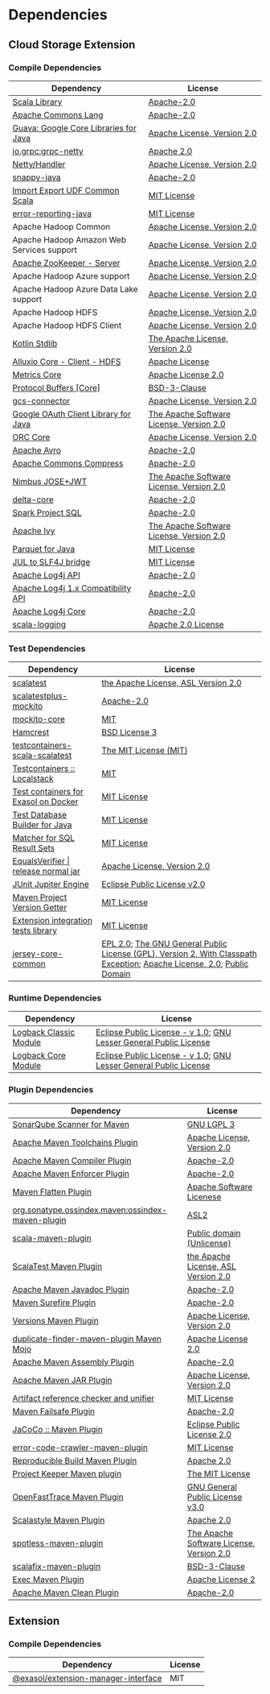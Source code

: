 <!-- @formatter:off -->
# Dependencies

## Cloud Storage Extension

### Compile Dependencies

| Dependency                                 | License                                       |
| ------------------------------------------ | --------------------------------------------- |
| [Scala Library][0]                         | [Apache-2.0][1]                               |
| [Apache Commons Lang][2]                   | [Apache-2.0][3]                               |
| [Guava: Google Core Libraries for Java][4] | [Apache License, Version 2.0][5]              |
| [io.grpc:grpc-netty][6]                    | [Apache 2.0][7]                               |
| [Netty/Handler][8]                         | [Apache License, Version 2.0][1]              |
| [snappy-java][9]                           | [Apache-2.0][10]                              |
| [Import Export UDF Common Scala][11]       | [MIT License][12]                             |
| [error-reporting-java][13]                 | [MIT License][14]                             |
| Apache Hadoop Common                       | [Apache License, Version 2.0][3]              |
| Apache Hadoop Amazon Web Services support  | [Apache License, Version 2.0][3]              |
| [Apache ZooKeeper - Server][15]            | [Apache License, Version 2.0][3]              |
| Apache Hadoop Azure support                | [Apache License, Version 2.0][3]              |
| Apache Hadoop Azure Data Lake support      | [Apache License, Version 2.0][3]              |
| Apache Hadoop HDFS                         | [Apache License, Version 2.0][3]              |
| Apache Hadoop HDFS Client                  | [Apache License, Version 2.0][3]              |
| [Kotlin Stdlib][16]                        | [The Apache License, Version 2.0][5]          |
| [Alluxio Core - Client - HDFS][17]         | [Apache License][18]                          |
| [Metrics Core][19]                         | [Apache License 2.0][10]                      |
| [Protocol Buffers [Core]][20]              | [BSD-3-Clause][21]                            |
| [gcs-connector][22]                        | [Apache License, Version 2.0][3]              |
| [Google OAuth Client Library for Java][23] | [The Apache Software License, Version 2.0][3] |
| [ORC Core][24]                             | [Apache License, Version 2.0][3]              |
| [Apache Avro][25]                          | [Apache-2.0][3]                               |
| [Apache Commons Compress][26]              | [Apache-2.0][3]                               |
| [Nimbus JOSE+JWT][27]                      | [The Apache Software License, Version 2.0][3] |
| [delta-core][28]                           | [Apache-2.0][29]                              |
| [Spark Project SQL][30]                    | [Apache-2.0][31]                              |
| [Apache Ivy][32]                           | [The Apache Software License, Version 2.0][5] |
| [Parquet for Java][33]                     | [MIT License][34]                             |
| [JUL to SLF4J bridge][35]                  | [MIT License][36]                             |
| [Apache Log4j API][37]                     | [Apache-2.0][3]                               |
| [Apache Log4j 1.x Compatibility API][38]   | [Apache-2.0][3]                               |
| [Apache Log4j Core][39]                    | [Apache-2.0][3]                               |
| [scala-logging][40]                        | [Apache 2.0 License][31]                      |

### Test Dependencies

| Dependency                                 | License                                                                                                                                        |
| ------------------------------------------ | ---------------------------------------------------------------------------------------------------------------------------------------------- |
| [scalatest][41]                            | [the Apache License, ASL Version 2.0][29]                                                                                                      |
| [scalatestplus-mockito][42]                | [Apache-2.0][29]                                                                                                                               |
| [mockito-core][43]                         | [MIT][44]                                                                                                                                      |
| [Hamcrest][45]                             | [BSD License 3][46]                                                                                                                            |
| [testcontainers-scala-scalatest][47]       | [The MIT License (MIT)][44]                                                                                                                    |
| [Testcontainers :: Localstack][48]         | [MIT][49]                                                                                                                                      |
| [Test containers for Exasol on Docker][50] | [MIT License][51]                                                                                                                              |
| [Test Database Builder for Java][52]       | [MIT License][53]                                                                                                                              |
| [Matcher for SQL Result Sets][54]          | [MIT License][55]                                                                                                                              |
| [EqualsVerifier \| release normal jar][56] | [Apache License, Version 2.0][3]                                                                                                               |
| [JUnit Jupiter Engine][57]                 | [Eclipse Public License v2.0][58]                                                                                                              |
| [Maven Project Version Getter][59]         | [MIT License][60]                                                                                                                              |
| [Extension integration tests library][61]  | [MIT License][62]                                                                                                                              |
| [jersey-core-common][63]                   | [EPL 2.0][64]; [The GNU General Public License (GPL), Version 2, With Classpath Exception][65]; [Apache License, 2.0][31]; [Public Domain][66] |

### Runtime Dependencies

| Dependency                   | License                                                                       |
| ---------------------------- | ----------------------------------------------------------------------------- |
| [Logback Classic Module][67] | [Eclipse Public License - v 1.0][68]; [GNU Lesser General Public License][69] |
| [Logback Core Module][70]    | [Eclipse Public License - v 1.0][68]; [GNU Lesser General Public License][69] |

### Plugin Dependencies

| Dependency                                              | License                                       |
| ------------------------------------------------------- | --------------------------------------------- |
| [SonarQube Scanner for Maven][71]                       | [GNU LGPL 3][72]                              |
| [Apache Maven Toolchains Plugin][73]                    | [Apache License, Version 2.0][3]              |
| [Apache Maven Compiler Plugin][74]                      | [Apache-2.0][3]                               |
| [Apache Maven Enforcer Plugin][75]                      | [Apache-2.0][3]                               |
| [Maven Flatten Plugin][76]                              | [Apache Software Licenese][3]                 |
| [org.sonatype.ossindex.maven:ossindex-maven-plugin][77] | [ASL2][5]                                     |
| [scala-maven-plugin][78]                                | [Public domain (Unlicense)][79]               |
| [ScalaTest Maven Plugin][80]                            | [the Apache License, ASL Version 2.0][29]     |
| [Apache Maven Javadoc Plugin][81]                       | [Apache-2.0][3]                               |
| [Maven Surefire Plugin][82]                             | [Apache-2.0][3]                               |
| [Versions Maven Plugin][83]                             | [Apache License, Version 2.0][3]              |
| [duplicate-finder-maven-plugin Maven Mojo][84]          | [Apache License 2.0][31]                      |
| [Apache Maven Assembly Plugin][85]                      | [Apache-2.0][3]                               |
| [Apache Maven JAR Plugin][86]                           | [Apache License, Version 2.0][3]              |
| [Artifact reference checker and unifier][87]            | [MIT License][88]                             |
| [Maven Failsafe Plugin][89]                             | [Apache-2.0][3]                               |
| [JaCoCo :: Maven Plugin][90]                            | [Eclipse Public License 2.0][91]              |
| [error-code-crawler-maven-plugin][92]                   | [MIT License][93]                             |
| [Reproducible Build Maven Plugin][94]                   | [Apache 2.0][5]                               |
| [Project Keeper Maven plugin][95]                       | [The MIT License][96]                         |
| [OpenFastTrace Maven Plugin][97]                        | [GNU General Public License v3.0][98]         |
| [Scalastyle Maven Plugin][99]                           | [Apache 2.0][31]                              |
| [spotless-maven-plugin][100]                            | [The Apache Software License, Version 2.0][3] |
| [scalafix-maven-plugin][101]                            | [BSD-3-Clause][21]                            |
| [Exec Maven Plugin][102]                                | [Apache License 2][3]                         |
| [Apache Maven Clean Plugin][103]                        | [Apache-2.0][3]                               |

## Extension

### Compile Dependencies

| Dependency                                 | License |
| ------------------------------------------ | ------- |
| [@exasol/extension-manager-interface][104] | MIT     |

[0]: https://www.scala-lang.org/
[1]: https://www.apache.org/licenses/LICENSE-2.0
[2]: https://commons.apache.org/proper/commons-lang/
[3]: https://www.apache.org/licenses/LICENSE-2.0.txt
[4]: https://github.com/google/guava
[5]: http://www.apache.org/licenses/LICENSE-2.0.txt
[6]: https://github.com/grpc/grpc-java
[7]: https://opensource.org/licenses/Apache-2.0
[8]: https://netty.io/netty-handler/
[9]: https://github.com/xerial/snappy-java
[10]: https://www.apache.org/licenses/LICENSE-2.0.html
[11]: https://github.com/exasol/import-export-udf-common-scala/
[12]: https://github.com/exasol/import-export-udf-common-scala/blob/main/LICENSE
[13]: https://github.com/exasol/error-reporting-java/
[14]: https://github.com/exasol/error-reporting-java/blob/main/LICENSE
[15]: http://zookeeper.apache.org/zookeeper
[16]: https://kotlinlang.org/
[17]: https://www.alluxio.io/alluxio-dora/alluxio-core/alluxio-core-client/alluxio-core-client-hdfs/
[18]: https://github.com/alluxio/alluxio/blob/master/LICENSE
[19]: https://metrics.dropwizard.io/metrics-core
[20]: https://developers.google.com/protocol-buffers/protobuf-java/
[21]: https://opensource.org/licenses/BSD-3-Clause
[22]: https://github.com/GoogleCloudDataproc/hadoop-connectors/gcs-connector
[23]: https://github.com/googleapis/google-oauth-java-client/google-oauth-client
[24]: https://orc.apache.org/orc-core
[25]: https://avro.apache.org
[26]: https://commons.apache.org/proper/commons-compress/
[27]: https://bitbucket.org/connect2id/nimbus-jose-jwt
[28]: https://delta.io/
[29]: http://www.apache.org/licenses/LICENSE-2.0
[30]: https://spark.apache.org/
[31]: http://www.apache.org/licenses/LICENSE-2.0.html
[32]: http://ant.apache.org/ivy/
[33]: https://github.com/exasol/parquet-io-java/
[34]: https://github.com/exasol/parquet-io-java/blob/main/LICENSE
[35]: http://www.slf4j.org
[36]: http://www.opensource.org/licenses/mit-license.php
[37]: https://logging.apache.org/log4j/2.x/log4j/log4j-api/
[38]: https://logging.apache.org/log4j/2.x/log4j/log4j-1.2-api/
[39]: https://logging.apache.org/log4j/2.x/log4j/log4j-core/
[40]: https://github.com/lightbend/scala-logging
[41]: http://www.scalatest.org
[42]: https://github.com/scalatest/scalatestplus-mockito
[43]: https://github.com/mockito/mockito
[44]: https://opensource.org/licenses/MIT
[45]: http://hamcrest.org/JavaHamcrest/
[46]: http://opensource.org/licenses/BSD-3-Clause
[47]: https://github.com/testcontainers/testcontainers-scala
[48]: https://java.testcontainers.org
[49]: http://opensource.org/licenses/MIT
[50]: https://github.com/exasol/exasol-testcontainers/
[51]: https://github.com/exasol/exasol-testcontainers/blob/main/LICENSE
[52]: https://github.com/exasol/test-db-builder-java/
[53]: https://github.com/exasol/test-db-builder-java/blob/main/LICENSE
[54]: https://github.com/exasol/hamcrest-resultset-matcher/
[55]: https://github.com/exasol/hamcrest-resultset-matcher/blob/main/LICENSE
[56]: https://www.jqno.nl/equalsverifier
[57]: https://junit.org/junit5/
[58]: https://www.eclipse.org/legal/epl-v20.html
[59]: https://github.com/exasol/maven-project-version-getter/
[60]: https://github.com/exasol/maven-project-version-getter/blob/main/LICENSE
[61]: https://github.com/exasol/extension-manager/
[62]: https://github.com/exasol/extension-manager/blob/main/LICENSE
[63]: https://projects.eclipse.org/projects/ee4j.jersey/jersey-common
[64]: http://www.eclipse.org/legal/epl-2.0
[65]: https://www.gnu.org/software/classpath/license.html
[66]: https://creativecommons.org/publicdomain/zero/1.0/
[67]: http://logback.qos.ch/logback-classic
[68]: http://www.eclipse.org/legal/epl-v10.html
[69]: http://www.gnu.org/licenses/old-licenses/lgpl-2.1.html
[70]: http://logback.qos.ch/logback-core
[71]: http://sonarsource.github.io/sonar-scanner-maven/
[72]: http://www.gnu.org/licenses/lgpl.txt
[73]: https://maven.apache.org/plugins/maven-toolchains-plugin/
[74]: https://maven.apache.org/plugins/maven-compiler-plugin/
[75]: https://maven.apache.org/enforcer/maven-enforcer-plugin/
[76]: https://www.mojohaus.org/flatten-maven-plugin/
[77]: https://sonatype.github.io/ossindex-maven/maven-plugin/
[78]: http://github.com/davidB/scala-maven-plugin
[79]: http://unlicense.org/
[80]: https://www.scalatest.org/user_guide/using_the_scalatest_maven_plugin
[81]: https://maven.apache.org/plugins/maven-javadoc-plugin/
[82]: https://maven.apache.org/surefire/maven-surefire-plugin/
[83]: https://www.mojohaus.org/versions/versions-maven-plugin/
[84]: https://basepom.github.io/duplicate-finder-maven-plugin
[85]: https://maven.apache.org/plugins/maven-assembly-plugin/
[86]: https://maven.apache.org/plugins/maven-jar-plugin/
[87]: https://github.com/exasol/artifact-reference-checker-maven-plugin/
[88]: https://github.com/exasol/artifact-reference-checker-maven-plugin/blob/main/LICENSE
[89]: https://maven.apache.org/surefire/maven-failsafe-plugin/
[90]: https://www.jacoco.org/jacoco/trunk/doc/maven.html
[91]: https://www.eclipse.org/legal/epl-2.0/
[92]: https://github.com/exasol/error-code-crawler-maven-plugin/
[93]: https://github.com/exasol/error-code-crawler-maven-plugin/blob/main/LICENSE
[94]: http://zlika.github.io/reproducible-build-maven-plugin
[95]: https://github.com/exasol/project-keeper/
[96]: https://github.com/exasol/project-keeper/blob/main/LICENSE
[97]: https://github.com/itsallcode/openfasttrace-maven-plugin
[98]: https://www.gnu.org/licenses/gpl-3.0.html
[99]: http://www.scalastyle.org
[100]: https://github.com/diffplug/spotless
[101]: https://github.com/evis/scalafix-maven-plugin
[102]: https://www.mojohaus.org/exec-maven-plugin
[103]: https://maven.apache.org/plugins/maven-clean-plugin/
[104]: https://registry.npmjs.org/@exasol/extension-manager-interface/-/extension-manager-interface-0.4.1.tgz
